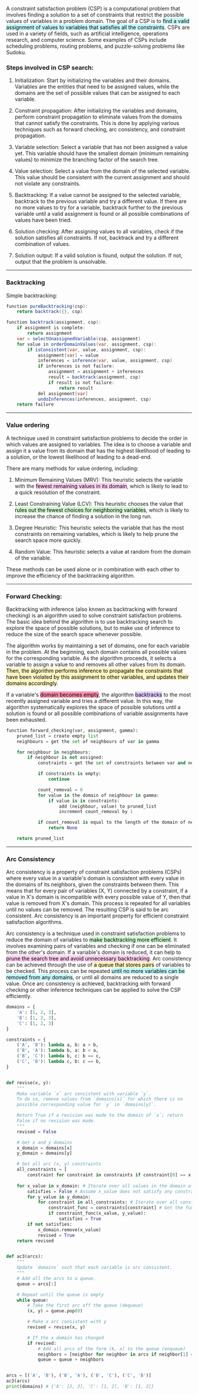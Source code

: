 
A constraint satisfaction problem (CSP) is a computational problem that involves finding a solution to a set of constraints that restrict the possible values of variables in a problem domain. The goal of a CSP is to <mark style="background: #ABF7F7A6;">find a valid assignment of values to variables that satisfies all the constraints</mark>. CSPs are used in a variety of fields, such as artificial intelligence, operations research, and computer science. Some examples of CSPs include scheduling problems, routing problems, and puzzle-solving problems like Sudoku.

### Steps involved in CSP search:

1.  Initialization: Start by initializing the variables and their domains. Variables are the entities that need to be assigned values, while the domains are the set of possible values that can be assigned to each variable.
    
2.  Constraint propagation: After initializing the variables and domains, perform constraint propagation to eliminate values from the domains that cannot satisfy the constraints. This is done by applying various techniques such as forward checking, arc consistency, and constraint propagation.
    
3.  Variable selection: Select a variable that has not been assigned a value yet. This variable should have the smallest domain (minimum remaining values) to minimize the branching factor of the search tree.
    
4.  Value selection: Select a value from the domain of the selected variable. This value should be consistent with the current assignment and should not violate any constraints.
    
5.  Backtracking: If a value cannot be assigned to the selected variable, backtrack to the previous variable and try a different value. If there are no more values to try for a variable, backtrack further to the previous variable until a valid assignment is found or all possible combinations of values have been tried.
    
6.  Solution checking: After assigning values to all variables, check if the solution satisfies all constraints. If not, backtrack and try a different combination of values.
    
7.  Solution output: If a valid solution is found, output the solution. If not, output that the problem is unsolvable.

---
### Backtracking

Simple backtracking:

```java
function pureBacktracking(csp):
    return backtrack({}, csp)

function backtrack(assignment, csp):
    if assignment is complete:
        return assignment
    var = selectUnassignedVariable(csp, assignment)
    for value in orderDomainValues(var, assignment, csp):
        if isConsistent(var, value, assignment, csp):
            assignment[var] = value
            inferences = inference(var, value, assignment, csp)
            if inferences is not failure:
                assignment = assignment + inferences
                result = backtrack(assignment, csp)
                if result is not failure:
                    return result
            del assignment[var]
            undoInferences(inferences, assignment, csp)
    return failure
```

---
### Value ordering

A technique used in constraint satisfaction problems to decide the order in which values are assigned to variables. The idea is to choose a variable and assign it a value from its domain that has the highest likelihood of leading to a solution, or the lowest likelihood of leading to a dead-end.

There are many methods for value ordering, including:

1.  Minimum Remaining Values (MRV): This heuristic selects the variable with the <mark style="background: #FFB8EBA6;">fewest remaining values in its domain</mark>, which is likely to lead to a quick resolution of the constraint.
    
2.  Least Constraining Value (LCV): This heuristic chooses the value that <mark style="background: #BBFABBA6;">rules out the fewest choices for neighboring variables</mark>, which is likely to increase the chance of finding a solution in the long run.
    
3.  Degree Heuristic: This heuristic selects the variable that has the most constraints on remaining variables, which is likely to help prune the search space more quickly.
    
4.  Random Value: This heuristic selects a value at random from the domain of the variable.
    

These methods can be used alone or in combination with each other to improve the efficiency of the backtracking algorithm.

---

### Forward Checking:

Backtracking with inference (also known as backtracking with forward checking) is an algorithm used to solve constraint satisfaction problems. The basic idea behind the algorithm is to use backtracking search to explore the space of possible solutions, but to make use of inference to reduce the size of the search space whenever possible.

The algorithm works by maintaining a set of domains, one for each variable in the problem. At the beginning, each domain contains all possible values for the corresponding variable. As the algorithm proceeds, it selects a variable to assign a value to and removes all other values from its domain. <mark style="background: #FFF3A3A6;">Then, the algorithm performs inference to propagate the constraints that have been violated by this assignment to other variables, and updates their domains accordingly</mark>.

If a variable's <mark style="background: #FF5582A6;">domain becomes empty</mark>, the algorithm <mark style="background: #D2B3FFA6;">backtracks</mark> to the most recently assigned variable and tries a different value. In this way, the algorithm systematically explores the space of possible solutions until a solution is found or all possible combinations of variable assignments have been exhausted.

```python
function forward_checking(var, assignment, gamma):
    pruned_list = create empty list
    neighbours = get the set of neighbours of var in gamma

    for neighbour in neighbours:
        if neighbour is not assigned:
            constraints = get the set of constraints between var and neighbour in gamma

            if constraints is empty:
                continue

            count_removal = 0
            for value in the domain of neighbour in gamma:
                if value is in constraints:
                    add (neighbour, value) to pruned_list
                    increment count_removal by 1

            if count_removal is equal to the length of the domain of neighbour in gamma:
                return None

    return pruned_list
```

---

### Arc Consistency

Arc consistency is a property of constraint satisfaction problems (CSPs) where every value in a variable's domain is consistent with every value in the domains of its neighbors, given the constraints between them. This means that for every pair of variables (X, Y) connected by a constraint, if a value in X's domain is incompatible with every possible value of Y, then that value is removed from X's domain. This process is repeated for all variables until no values can be removed. The resulting CSP is said to be arc consistent. Arc consistency is an important property for efficient constraint satisfaction algorithms.

Arc consistency is a technique used in constraint satisfaction problems to reduce the domain of variables to <mark style="background: #BBFABBA6;">make backtracking more efficient</mark>. It involves examining pairs of variables and checking if one can be eliminated from the other's domain. If a variable's domain is reduced, it can help to<mark style="background: #FFB8EBA6;"> prune the search tree and avoid unnecessary backtracking</mark>.
Arc consistency can be achieved through the use of<mark style="background: #FFF3A3A6;"> a queue that stores pairs</mark> of variables to be checked. This process can be repeated <mark style="background: #ABF7F7A6;">until no more variables can be removed from any domains</mark>, or until all domains are reduced to a single value. Once arc consistency is achieved, backtracking with forward checking or other inference techniques can be applied to solve the CSP efficiently.

```python
domains = {
    'A': [1, 2, 3],
    'B': [1, 2, 3],
    'C': [1, 2, 3]
}

constraints = {
    ('A', 'B'): lambda a, b: a > b,
    ('B', 'A'): lambda b, a: b < a,
    ('B', 'C'): lambda b, c: b == c,
    ('C', 'B'): lambda c, b: c == b,
}


def revise(x, y):
    """
    Make variable `x` arc consistent with variable `y`.
    To do so, remove values from `domains[x]` for which there is no
    possible corresponding value for `y` in `domains[y]`.

    Return True if a revision was made to the domain of `x`; return
    False if no revision was made.
    """
    revised = False

    # Get x and y domains
    x_domain = domains[x]
    y_domain = domains[y]

    # Get all arc (x, y) constraints
    all_constraints = [
        constraint for constraint in constraints if constraint[0] == x and constraint[1] == y]
        
    for x_value in x_domain: # Iterate over all values in the domain of x
        satisfies = False # Assume x_value does not satisfy any constraint with y
        for y_value in y_domain:
            for constraint in all_constraints: # Iterate over all constraints between x and y
                constraint_func = constraints[constraint] # Get the function associated with the constraint
                if constraint_func(x_value, y_value):
                    satisfies = True
        if not satisfies:
            x_domain.remove(x_value)
            revised = True
    return revised


def ac3(arcs):
    """
    Update `domains` such that each variable is arc consistent.
    """
    # Add all the arcs to a queue.
    queue = arcs[:]

    # Repeat until the queue is empty
    while queue:
        # Take the first arc off the queue (dequeue)
        (x, y) = queue.pop(0)

        # Make x arc consistent with y
        revised = revise(x, y)

        # If the x domain has changed
        if revised:
            # Add all arcs of the form (k, x) to the queue (enqueue)
            neighbors = [neighbor for neighbor in arcs if neighbor[1] == x]
            queue = queue + neighbors


arcs = [('A', 'B'), ('B', 'A'), ('B', 'C'), ('C', 'B')]
ac3(arcs)
print(domains) # {'A': [2, 3], 'C': [1, 2], 'B': [1, 2]}
```



